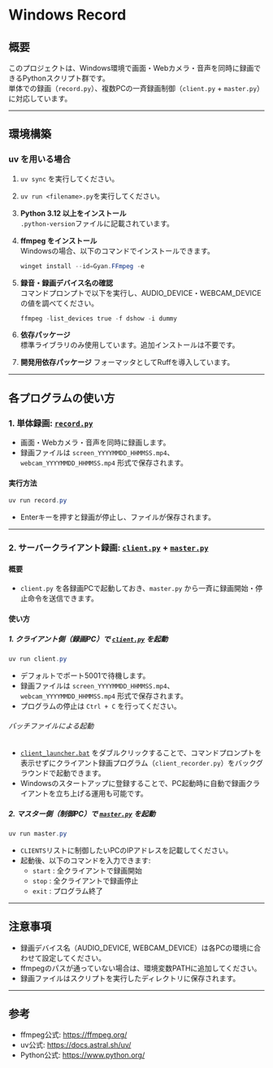 # Windows Record

## 概要

このプロジェクトは、Windows環境で画面・Webカメラ・音声を同時に録画できるPythonスクリプト群です。  
単体での録画（`record.py`）、複数PCの一斉録画制御（`client.py` + `master.py`）に対応しています。

---

## 環境構築

### uv を用いる場合

1. `uv sync` を実行してください。
2. `uv run <filename>.py`を実行してください。

3. **Python 3.12 以上をインストール**  
   `.python-version`ファイルに記載されています。

4. **ffmpeg をインストール**  
   Windowsの場合、以下のコマンドでインストールできます。  

   ```powershell
   winget install --id=Gyan.FFmpeg -e
   ```

5. **録音・録画デバイス名の確認**  
   コマンドプロンプトで以下を実行し、AUDIO_DEVICE・WEBCAM_DEVICEの値を調べてください。  

   ```powershell
   ffmpeg -list_devices true -f dshow -i dummy
   ```

6. **依存パッケージ**  
   標準ライブラリのみ使用しています。追加インストールは不要です。

7. **開発用依存パッケージ**
   フォーマッタとしてRuffを導入しています。

---

## 各プログラムの使い方

### 1. 単体録画: [`record.py`](record.py)

- 画面・Webカメラ・音声を同時に録画します。
- 録画ファイルは `screen_YYYYMMDD_HHMMSS.mp4`、`webcam_YYYYMMDD_HHMMSS.mp4` 形式で保存されます。

#### 実行方法

```powershell
uv run record.py
```

- Enterキーを押すと録画が停止し、ファイルが保存されます。

---

### 2. サーバークライアント録画: [`client.py`](client.py) + [`master.py`](master.py)

#### 概要

- `client.py` を各録画PCで起動しておき、`master.py` から一斉に録画開始・停止命令を送信できます。

#### 使い方

##### 1. クライアント側（録画PC）で [`client.py`](client.py) を起動

```powershell
uv run client.py
```

- デフォルトでポート5001で待機します。
- 録画ファイルは `screen_YYYYMMDD_HHMMSS.mp4`、`webcam_YYYYMMDD_HHMMSS.mp4` 形式で保存されます。
- プログラムの停止は `Ctrl + C` を行ってください。

###### バッチファイルによる起動

- [`client_launcher.bat`](client_launcher.bat) をダブルクリックすることで、コマンドプロンプトを表示せずにクライアント録画プログラム（`client_recorder.py`）をバックグラウンドで起動できます。
- Windowsのスタートアップに登録することで、PC起動時に自動で録画クライアントを立ち上げる運用も可能です。

##### 2. マスター側（制御PC）で [`master.py`](master.py) を起動

```powershell
uv run master.py
```

- `CLIENTS`リストに制御したいPCのIPアドレスを記載してください。
- 起動後、以下のコマンドを入力できます:
  - `start` : 全クライアントで録画開始
  - `stop`  : 全クライアントで録画停止
  - `exit`  : プログラム終了

---

## 注意事項

- 録画デバイス名（AUDIO_DEVICE, WEBCAM_DEVICE）は各PCの環境に合わせて設定してください。
- ffmpegのパスが通っていない場合は、環境変数PATHに追加してください。
- 録画ファイルはスクリプトを実行したディレクトリに保存されます。

---

## 参考

- ffmpeg公式: <https://ffmpeg.org/>
- uv公式: <https://docs.astral.sh/uv/>
- Python公式: <https://www.python.org/>
